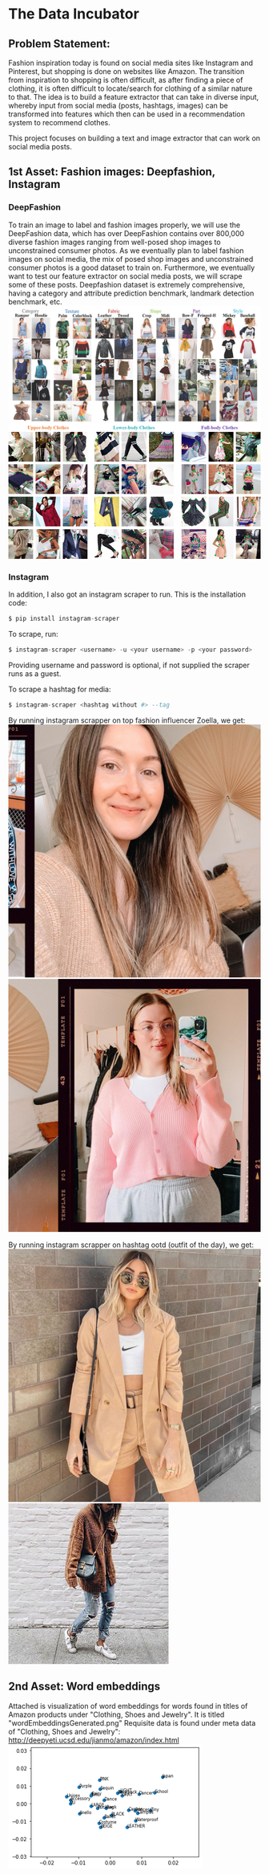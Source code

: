 # The Data Incubator
## Problem Statement:
Fashion inspiration today is found on social media sites like Instagram and Pinterest, but shopping is done on websites like Amazon. The transition from inspiration to shopping is often difficult, as after finding a piece of clothing, it is often difficult to locate/search for clothing of a similar nature to that. The idea is to build a feature extractor that can take in diverse input, whereby input from social media (posts, hashtags, images) can be transformed into features which then can be used in a recommendation system to recommend clothes.

This project focuses on building a text and image extractor that can work on social media posts.

## 1st Asset: Fashion images: Deepfashion, Instagram
### DeepFashion
To train an image to label and fashion images properly, we will use the DeepFashion data, which has over DeepFashion contains over 800,000 diverse fashion images ranging from well-posed shop images to unconstrained consumer photos. As we eventually plan to label fashion images on social media, the mix of posed shop images and unconstrained consumer photos is a good dataset to train on. Furthermore, we eventually want to test our feature extractor on social media posts, we will scrape some of these posts. Deepfashion dataset is extremely comprehensive, having a category and attribute prediction benchmark, landmark detection benchmark, etc.
![GitHub Logo](/images/attributes.jpg)
![GitHub Logo](/images/landmarks.jpg)

### Instagram

In addition, I also got an instagram scraper to run. This is the installation code:
```python
$ pip install instagram-scraper
```
To scrape, run:
```python
$ instagram-scraper <username> -u <your username> -p <your password>             
```
Providing username and password is optional, if not supplied the scraper runs as a guest.

To scrape a hashtag for media:
```python
$ instagram-scraper <hashtag without #> --tag
```

By running instagram scrapper on top fashion influencer Zoella, we get:
![GitHub Logo](/images/91263927_120041452958279_8151565705070408575_n.jpg)
![GitHub Logo](/images/91693460_2724881547623151_4953905862608554348_n.jpg)

By running instagram scrapper on hashtag ootd (outfit of the day), we get:
![GitHub Logo](/images/89830452_138197107721093_3195444993594625119_n.jpg)
![GitHub Logo](/images/19933281_250367215466764_3000932124032237568_a.jpg)

## 2nd Asset: Word embeddings
Attached is visualization of word embeddings for words found in titles of Amazon products under "Clothing, Shoes and Jewelry".
It is titled "wordEmbeddingsGenerated.png"
Requisite data is found under meta data of "Clothing, Shoes and Jewelry": http://deepyeti.ucsd.edu/jianmo/amazon/index.html
![GitHub Logo](/images/wordEmbeddingsGenerated.png)
